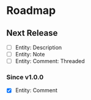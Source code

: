 # Roadmap

## Next Release

- [ ] Entity: Description
- [ ] Entity: Note
- [ ] Entity: Comment: Threaded

### Since v1.0.0

- [x] Entity: Comment
